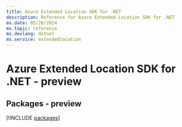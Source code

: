 ```yaml
---
title: Azure Extended Location SDK for .NET
description: Reference for Azure Extended Location SDK for .NET
ms.date: 05/28/2024
ms.topic: reference
ms.devlang: dotnet
ms.service: extendedlocation
---
```

# Azure Extended Location SDK for .NET - preview
## Packages - preview
[!INCLUDE [packages](extended-location-index.md)]
